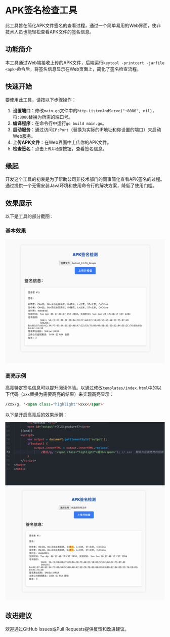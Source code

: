 # APK签名检查工具

此工具旨在简化APK文件签名的查看过程，通过一个简单易用的Web界面，使非技术人员也能轻松查看APK文件的签名信息。

## 功能简介

本工具通过Web端接收上传的APK文件，后端运行`keytool -printcert -jarfile <apk>`命令后，将签名信息显示在Web页面上，简化了签名检查流程。

## 快速开始

要使用此工具，请按以下步骤操作：

1. **设置端口**：修改`main.go`文件中的`http.ListenAndServe(":8080", nil)`，将`:8080`替换为所需的端口号。
2. **编译程序**：在命令行中运行`go build main.go`。
3. **启动服务**：通过访问`IP:Port`（替换为实际的IP地址和你设置的端口）来启动Web服务。
4. **上传APK文件**：在Web界面中上传你的APK文件。
5. **检查签名**：点击`上传并检查`按钮，查看签名信息。

## 缘起

开发这个工具的初衷是为了帮助公司非技术部门的同事简化查看APK签名的过程。通过提供一个无需安装Java环境和使用命令行的解决方案，降低了使用门槛。

## 效果展示

以下是工具的部分截图：

### 基本效果

<img src="https://github.com/Ed1s0nZ/APK-SignCheck/blob/main/效果/效果.png" alt="效果图" width="600"/>

### 高亮示例

高亮特定签名信息可以提升阅读体验。以通过修改`templates/index.html`中的以下代码（`xxx`替换为需要高亮的结果）来实现高亮显示：

```html 
/xxx/g, '<span class="highlight">xxx</span>'
```
以下是开启高亮后的效果示例：

<img src="https://github.com/Ed1s0nZ/APK-SignCheck/blob/main/效果/高亮1.png" alt="效果图" width="600"/>

<img src="https://github.com/Ed1s0nZ/APK-SignCheck/blob/main/效果/高亮2.png" alt="效果图" width="600"/>

## 改进建议

欢迎通过GitHub Issues或Pull Requests提供反馈和改进建议。



